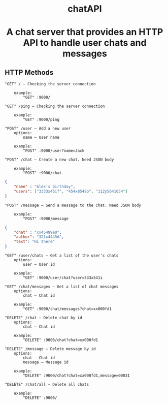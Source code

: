<div align="center">

# chatAPI

# A chat server that provides an HTTP API to handle user chats and messages

</div>

## HTTP Methods

```
"GET" / — Checking the server connection

    example: 
        "GET" :9000/
```

```
"GET" /ping — Checking the server connection

    example: 
        "GET" :9000/ping
```

```
"POST" /user — Add a new user
    options:
        name — User name 

    example: 
        "POST" :9000/user?name=Jack
```

```
"POST" /chat — Create a new chat. Need JSON body

    example: 
        "POST" :9000/chat
```

```json
{
    "name" : "Alex's birthday",
    "users": ["3333x45if", "454x8548o", "112y5641654"]
}
```

```
"POST" /message — Send a message to the chat. Need JSON body

    example: 
        "POST" :9000/message
```

```json
{
    "chat" : "xx45499e0",
    "author": "321x4445d",
    "text": "Hi there"
}
```

```
"GET" /user/chats — Get a list of the user's chats
    options:
        user — User id

    example: 
        "GET" :9000/user/chat?user=333x541i
```

```
"GET" /chat/messages — Get a list of chat messages
    options:
        chat — Chat id

    example: 
        "GET" :9000/chat/messages?chat=xx000fd1
```

```
"DELETE" /chat — Delete chat by id
    options:
        chat — Chat id

    example: 
        "DELETE" :9000/chat?chat=xx000fd1
```

```
"DELETE" /message — Delete message by id
    options:
        chat — Chat id
        message — Message id

    example: 
        "DELETE" :9000/chat?chat=xx000fd1,message=00031
```

```
"DELETE" /chat/all — Delete all chats

    example: 
        "DELETE" :9000/
```
